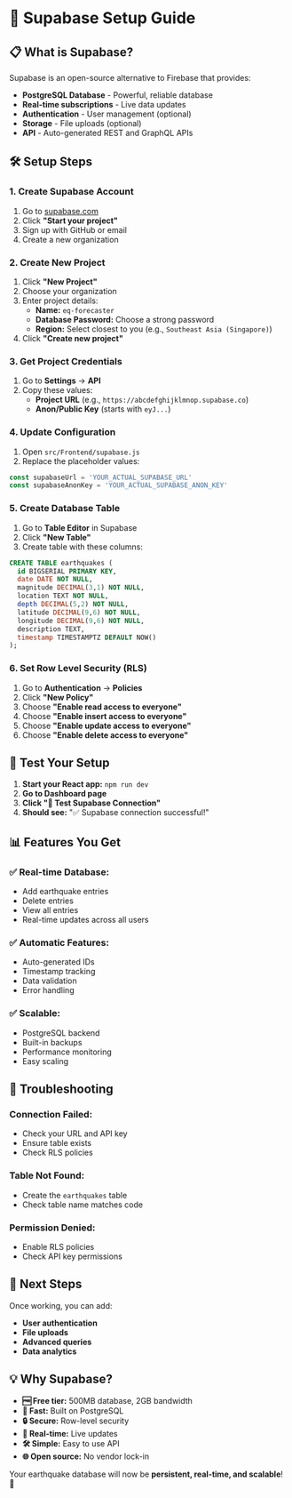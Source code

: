 # 🚀 Supabase Setup Guide

## 📋 What is Supabase?
Supabase is an open-source alternative to Firebase that provides:
- **PostgreSQL Database** - Powerful, reliable database
- **Real-time subscriptions** - Live data updates
- **Authentication** - User management (optional)
- **Storage** - File uploads (optional)
- **API** - Auto-generated REST and GraphQL APIs

## 🛠️ Setup Steps

### 1. Create Supabase Account
1. Go to [supabase.com](https://supabase.com)
2. Click **"Start your project"**
3. Sign up with GitHub or email
4. Create a new organization

### 2. Create New Project
1. Click **"New Project"**
2. Choose your organization
3. Enter project details:
   - **Name:** `eq-forecaster`
   - **Database Password:** Choose a strong password
   - **Region:** Select closest to you (e.g., `Southeast Asia (Singapore)`)
4. Click **"Create new project"**

### 3. Get Project Credentials
1. Go to **Settings** → **API**
2. Copy these values:
   - **Project URL** (e.g., `https://abcdefghijklmnop.supabase.co`)
   - **Anon/Public Key** (starts with `eyJ...`)

### 4. Update Configuration
1. Open `src/Frontend/supabase.js`
2. Replace the placeholder values:

```javascript
const supabaseUrl = 'YOUR_ACTUAL_SUPABASE_URL'
const supabaseAnonKey = 'YOUR_ACTUAL_SUPABASE_ANON_KEY'
```

### 5. Create Database Table
1. Go to **Table Editor** in Supabase
2. Click **"New Table"**
3. Create table with these columns:

```sql
CREATE TABLE earthquakes (
  id BIGSERIAL PRIMARY KEY,
  date DATE NOT NULL,
  magnitude DECIMAL(3,1) NOT NULL,
  location TEXT NOT NULL,
  depth DECIMAL(5,2) NOT NULL,
  latitude DECIMAL(9,6) NOT NULL,
  longitude DECIMAL(9,6) NOT NULL,
  description TEXT,
  timestamp TIMESTAMPTZ DEFAULT NOW()
);
```

### 6. Set Row Level Security (RLS)
1. Go to **Authentication** → **Policies**
2. Click **"New Policy"**
3. Choose **"Enable read access to everyone"**
4. Choose **"Enable insert access to everyone"**
5. Choose **"Enable update access to everyone"**
6. Choose **"Enable delete access to everyone"**

## 🧪 Test Your Setup

1. **Start your React app:** `npm run dev`
2. **Go to Dashboard page**
3. **Click "🧪 Test Supabase Connection"**
4. **Should see:** "✅ Supabase connection successful!"

## 📊 Features You Get

### ✅ **Real-time Database:**
- Add earthquake entries
- Delete entries
- View all entries
- Real-time updates across all users

### ✅ **Automatic Features:**
- Auto-generated IDs
- Timestamp tracking
- Data validation
- Error handling

### ✅ **Scalable:**
- PostgreSQL backend
- Built-in backups
- Performance monitoring
- Easy scaling

## 🔧 Troubleshooting

### **Connection Failed:**
- Check your URL and API key
- Ensure table exists
- Check RLS policies

### **Table Not Found:**
- Create the `earthquakes` table
- Check table name matches code

### **Permission Denied:**
- Enable RLS policies
- Check API key permissions

## 🎯 Next Steps

Once working, you can add:
- **User authentication**
- **File uploads**
- **Advanced queries**
- **Data analytics**

## 💡 Why Supabase?

- **🆓 Free tier:** 500MB database, 2GB bandwidth
- **🚀 Fast:** Built on PostgreSQL
- **🔒 Secure:** Row-level security
- **📱 Real-time:** Live updates
- **🛠️ Simple:** Easy to use API
- **🌐 Open source:** No vendor lock-in

Your earthquake database will now be **persistent, real-time, and scalable**! 🎉


